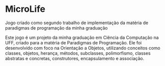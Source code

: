 # MicroLife
Jogo criado como segundo trabalho de implementação da matéria de paradigmas de programação da minha graduação

Este jogo é um projeto da minha graduação em Ciência da Computação na UFF, criado para a matéria de Paradigmas de Programação. Ele foi desenvolvido com foco na Orientação a Objetos, utilizando conceitos como classes, objetos, herança, métodos, subclasses, polimorfismo, classes abstratas e concretas, construtores, encapsulamento e associação.
